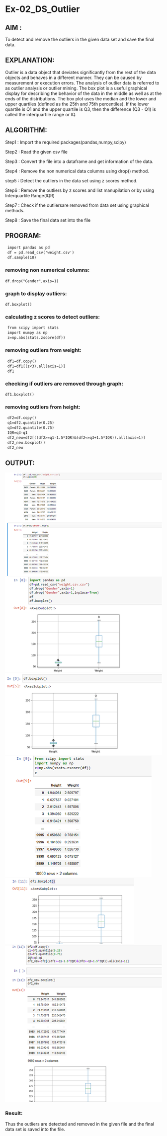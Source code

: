 # Ex-02_DS_Outlier
## AIM :
To detect and remove the outliers in the given data set and save the final data.

## EXPLANATION:
Outlier is a data object that deviates significantly from the rest of the data objects and behaves in a different manner. They can be caused by measurement or execution errors. The analysis of outlier data is referred to as outlier analysis or outlier mining. The box plot is a useful graphical display for describing the behavior of the data in the middle as well as at the ends of the distributions. The box plot uses the median and the lower and upper quartiles (defined as the 25th and 75th percentiles). If the lower quartile is Q1 and the upper quartile is Q3, then the difference (Q3 - Q1) is called the interquartile range or IQ.

## ALGORITHM:
Step1 :
Import the required packages(pandas,numpy,scipy)

Step2 :
Read the given csv file

Step3 :
Convert the file into a dataframe and get information of the data.

Step4 :
Remove the non numerical data columns using drop() method.

step5 :
Detect the outliers in the data set using z scores method.

Step6 :
Remove the outliers by z scores and list manupilation or by using Interquartile Range(IQR)

Step7 :
Check if the outliersare removed from data set using graphical methods.

Step8 :
Save the final data set into the file

## PROGRAM:

```
 import pandas as pd
 df = pd.read_csv('weight.csv')
 df.sample(10)
 ```
 ### removing non numerical columns:
 ```
 df.drop("Gender",axis=1)
 ```
### graph to display outliers:
```
df.boxplot()
```
### calculating z scores to detect outliers:
```
 from scipy import stats
 import numpy as np
 z=np.abs(stats.zscore(df))
```
### removing outliers from weight:
```
 df1=df.copy()
 df1=df1[(z<3).all(axis=1)]
 df1
```
### checking if outliers are removed through graph:
```
df1.boxplot()
```
### removing outliers from height:
```
 df2=df.copy()
 q1=df2.quantile(0.25)
 q3=df2.quantile(0.75)
 IQR=q3-q1
 df2_new=df2[((df2>=q1-1.5*IQR)&(df2<=q3+1.5*IQR)).all(axis=1)]
 df2_new.boxplot()
 df2_new
```

## OUTPUT:
![outlier](./img1.png)
![outlier](./img2.png)
![outlier](./img3.png)
![outlier](./img4.png)
![outlier](./img5.png)
![outlier](./img6.png)

### Result:
Thus the outliers are detected and removed in the given file and the final data set is saved into the file.